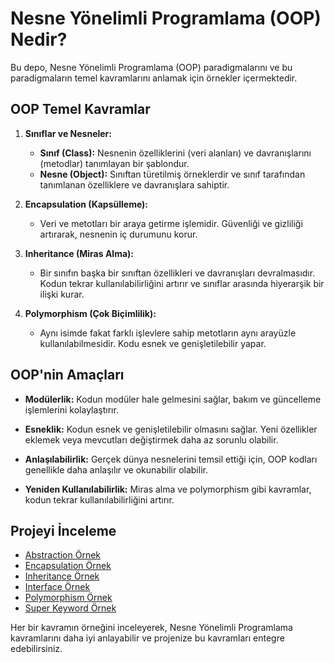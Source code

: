 # Nesne Yönelimli Programlama (OOP) Nedir?

Bu depo, Nesne Yönelimli Programlama (OOP) paradigmalarını ve bu paradigmaların temel kavramlarını anlamak için örnekler içermektedir.

## OOP Temel Kavramlar

1. **Sınıflar ve Nesneler:**
   - **Sınıf (Class):** Nesnenin özelliklerini (veri alanları) ve davranışlarını (metodlar) tanımlayan bir şablondur.
   - **Nesne (Object):** Sınıftan türetilmiş örneklerdir ve sınıf tarafından tanımlanan özelliklere ve davranışlara sahiptir.

2. **Encapsulation (Kapsülleme):**
   - Veri ve metotları bir araya getirme işlemidir. Güvenliği ve gizliliği artırarak, nesnenin iç durumunu korur.

3. **Inheritance (Miras Alma):**
   - Bir sınıfın başka bir sınıftan özellikleri ve davranışları devralmasıdır. Kodun tekrar kullanılabilirliğini artırır ve sınıflar arasında hiyerarşik bir ilişki kurar.

4. **Polymorphism (Çok Biçimlilik):**
   - Aynı isimde fakat farklı işlevlere sahip metotların aynı arayüzle kullanılabilmesidir. Kodu esnek ve genişletilebilir yapar.

## OOP'nin Amaçları

- **Modülerlik:** Kodun modüler hale gelmesini sağlar, bakım ve güncelleme işlemlerini kolaylaştırır.
  
- **Esneklik:** Kodun esnek ve genişletilebilir olmasını sağlar. Yeni özellikler eklemek veya mevcutları değiştirmek daha az sorunlu olabilir.

- **Anlaşılabilirlik:** Gerçek dünya nesnelerini temsil ettiği için, OOP kodları genellikle daha anlaşılır ve okunabilir olabilir.

- **Yeniden Kullanılabilirlik:** Miras alma ve polymorphism gibi kavramlar, kodun tekrar kullanılabilirliğini artırır.

## Projeyi İnceleme

- [Abstraction Örnek](https://github.com/muhammed-cetin/ObjectOrientedPrograming/tree/master/src/abstraction)
- [Encapsulation Örnek](https://github.com/muhammed-cetin/ObjectOrientedPrograming/tree/master/src/encapsulation)
- [Inheritance Örnek](https://github.com/muhammed-cetin/ObjectOrientedPrograming/tree/master/src/inheritance)
- [Interface Örnek](https://github.com/muhammed-cetin/ObjectOrientedPrograming/tree/master/src/interfaceexample)
- [Polymorphism Örnek](https://github.com/muhammed-cetin/ObjectOrientedPrograming/tree/master/src/polymorphism)
- [Super Keyword Örnek](https://github.com/muhammed-cetin/ObjectOrientedPrograming/tree/master/src/superkeyword)

Her bir kavramın örneğini inceleyerek, Nesne Yönelimli Programlama kavramlarını daha iyi anlayabilir ve projenize bu kavramları entegre edebilirsiniz.
